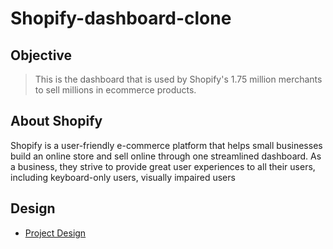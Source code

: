 # Shopify-dashboard-clone

## Objective
> This is the dashboard that is used by Shopify's 1.75 million merchants to sell millions in ecommerce products.

## About Shopify
Shopify is a user-friendly e-commerce platform that helps small businesses build an online store and sell online through one streamlined dashboard. As a business, they strive to provide great user experiences to all their users, including keyboard-only users, visually impaired users

## Design 
- <a href="https://www.figma.com/file/W4IHXzpdgxrUMWuymS9R9i/Level-Up-Front-Hackathon?type=design&node-id=0%3A1&mode=design&t=EsuFAm9tFyz62qJm-1">Project Design</a>
